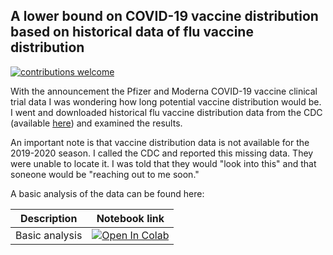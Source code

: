 ## A lower bound on COVID-19 vaccine distribution based on historical data of flu vaccine distribution

[![contributions welcome](https://img.shields.io/badge/contributions-welcome-brightgreen.svg?style=flat)](https://github.com/dwyl/esta/issues)

With the announcement the Pfizer and Moderna COVID-19 vaccine clinical trial data I was wondering how long potential vaccine distribution would be. I went and downloaded historical flu vaccine distribution data from the CDC (available [here](https://www.cdc.gov/flu/prevent/vaccine-supply-historical.htm)) and examined the results.

An important note is that vaccine distribution data is not available for the 2019-2020 season. I called the CDC and reported this missing data. They were unable to locate it. I was told that they would "look into this" and that soneone would be "reaching out to me soon."

A basic analysis of the data can be found here: 

| Description 	| Notebook link 	|
|-	|-	|
|  Basic analysis	| <a href="https://colab.research.google.com/github/sbooeshaghi/fluvax/blob/main/notebooks/basic.ipynb" target="_parent"><img src="https://colab.research.google.com/assets/colab-badge.svg" alt="Open In Colab"/></a> 	|
